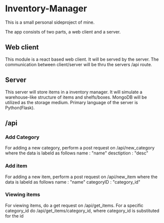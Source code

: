 # Inventory-Manager
This is a small personal sideproject of mine.

The app consists of two parts, a web client and a server. 

## Web client
This module is a react based web client.
It will be served by the server.
The communication between client/server will be thru the servers /api route.

## Server
This server will store items in a inventory manager.
It will simulate a warehouse-like structure of items and shelfs/boxes.
MongoDB will be utilized as the storage medium.
Primary language of the server is Python(Flask).

## /api
### Add Category 
For adding a new category, perform a post request on /api/new_category
where the data is labeld as follows
name : "name"
desctiption : "desc"

### Add item
For adding a new item, perform a post request on /api/new_item
where the data is labeld as follows
name : "name"
categoryID : "category_id"

### Viewing items
For viewing items, do a get request on /api/get_items.
For a specific category_id do /api/get_items/category_id, where category_id is substituted for the id
